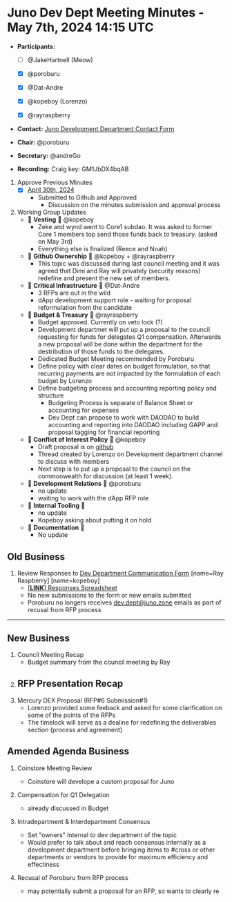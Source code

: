 # Juno Dev Dept Meeting Minutes - May 7th, 2024 14:15 UTC

- **Participants:**
  - [ ] @JakeHartnell (Meow)
  - [x] @poroburu
  - [x] @Dat-Andre
  - [x] @kopeboy (Lorenzo)
  - [x] @rayraspberry


- **Contact:** [Juno Development Department Contact Form](https://forms.gle/rzCphth2rTPjKzum9)
- **Chair:** @poroburu
- **Secretary:** @andreGo 

- **Recording:** Craig key: GM1JbDX4bqAB

1. Approve Previous Minutes
    - [X] [April 30th, 2024](./20240430-Meeting-Public-Minutes.md)
      - Submitted to Github and Approved
        - Discussion on the minutes submission and approval process

2. Working Group Updates
    - 🤝 **Vesting** 🤝 @kopeboy
        - Zeke and wynd went to Core1 subdao. It was asked to former Core 1 members top send those funds back to treasury. (asked on May 3rd)
        - Everything else is finalized (Reece and Noah)
    - 🤝 **Github Ownership** 🤝 @kopeboy + @rayraspberry
        - This topic was discussed during last council meeting and it was agreed that Dimi and Ray will privately (security reasons) redefine and present the new set of members. 
    - 🤝 **Critical Infrastructure** 🤝 @Dat-Andre
        - 3 RFPs are out in the wild
        - dApp development support role - waiting for proposal reformulation from the candidate 
    - 🤝 **Budget & Treasury** 🤝 @rayraspberry
        - Budget approved. Currently on veto lock (?)
        - Development departmet will put up a proposal to the council requesting for funds for delegates Q1 compensation. Afterwards a new proposal will be done within the department for the destribution of those funds to the delegates.
        - Dedicated Budget Meeting recommended by Poroburu
        - Define policy with clear dates on budget formulation, so that recurring  payments are not impacted by the formulation of each budget by Lorenzo
        - Define budgeting process and accounting reporting policy and structure
            - Budgeting Process is separate of Balance Sheet or accounting for expenses
            - Dev Dept can propose to work with DAODAO to build accounting and reporting into DAODAO including GAPP and proposal tagging for financial reporting
    - 🤝 **Conflict of Interest Policy** 🤝 @kopeboy
        - Draft proposal is on [github](https://github.com/CosmosContracts/council/pull/17) 
        - Thread created by Lorenzo on Development department channel to discuss with members
        - Next step is to put up a proposal to the council on the commonwealth for discussion (at least 1 week). 
    - 🤝 **Development Relations** 🤝 @poroburu
        - no update
        - waiting to work with the dApp RFP role 
    - 🤝 **Internal Tooling** 🤝
        - no update
        - Kopeboy asking about putting it on hold 
    - 🤝 **Documentation** 🤝
        - No update

## Old Business

1. Review Responses to [Dev Department Communication Form](https://forms.gle/rzCphth2rTPjKzum9) [name=Ray Raspberry] [name=kopeboy]
   - [[**LINK**] Responses Spreadsheet](https://docs.google.com/spreadsheets/d/1s0g6kulm7kis5GBGmj2oJLbKQtDHyILKfDLlvGMwmfc/edit#gid=7875893)
    - No new submissions to the form or new emails submitted
    - Poroburu no longers receives dev.dept@juno.zone emails as part of recusal from RFP process
---

## New Business

1. Council Meeting Recap
    - Budget summary from the council meeting by Ray
3. RFP Presentation Recap
    -  
5. Mercury DEX Proposal (RFP#6 Submission#1)
    - Lorenzo provided some feeback and asked for some clarification on some of the points of the RFPs
    - The timelock will serve as a dealine for redefining the deliverables section (process and agreement)

## Amended Agenda Business

1. Coinstore Meeting Review
    -  Coinstore will develope a custom proposal for Juno
3. Compensation for Q1 Delegation
    - already discussed in Budget
5. Intradepartment & Interdepartment Consensus
    -  Set "owners" internal to dev department of the topic
    -  Would prefer to talk about and reach consensus internally as a development department before bringing items to #cross or other departments or vendors to provide for maximum efficiency and effectiness 

5. Recusal of Poroburu from RFP process
    - may potentially submit a proposal for an RFP, so wants to clearly re
